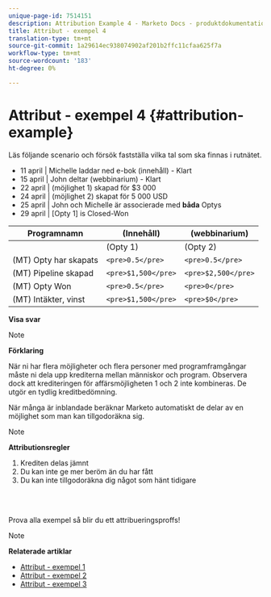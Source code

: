 ```yaml
---
unique-page-id: 7514151
description: Attribution Example 4 - Marketo Docs - produktdokumentation
title: Attribut - exempel 4
translation-type: tm+mt
source-git-commit: 1a29614ec938074902af201b2ffc11cfaa625f7a
workflow-type: tm+mt
source-wordcount: '183'
ht-degree: 0%

---
```



# Attribut - exempel 4 {#attribution-example}

Läs följande scenario och försök fastställa vilka tal som ska finnas i rutnätet.

* 11 april | Michelle laddar ned e-bok (innehåll) - Klart
* 15 april | John deltar (webbinarium) - Klart
* 22 april | (möjlighet 1) skapad för $3 000
* 24 april | (möjlighet 2) skapat för 5 000 USD
* 25 april | John och Michelle är associerade med **båda** Optys
* 29 april | [Opty 1] is Closed-Won

| Programnamn | (Innehåll) | (webbinarium) |
|---|---|---|
|  | (Opty 1) | (Opty 2) | (Opty 1) | (Opty 2) |
| (MT) Opty har skapats | `<pre>0.5</pre>` | `<pre>0.5</pre>` | `<pre>0.5</pre>` | `<pre>0.5</pre>` |
| (MT) Pipeline skapad | `<pre>$1,500</pre>` | `<pre>$2,500</pre>` | `<pre>$1,500</pre>` | `<pre>$2,500</pre>` |
| (MT) Opty Won | `<pre>0.5</pre>` | `<pre>0</pre>` | `<pre>0.5</pre>` | `<pre>0</pre>` |
| (MT) Intäkter, vinst | `<pre>$1,500</pre>` | `<pre>$0</pre>` | `<pre>$1,500</pre>` | `<pre>$0</pre>` |

**Visa svar**

>[!NOTE]
>
>**Förklaring**
>
>När ni har flera möjligheter och flera personer med programframgångar måste ni dela upp krediterna mellan människor och program. Observera dock att krediteringen för affärsmöjligheten 1 och 2 inte kombineras. De utgör en tydlig kreditbedömning.
>
>När många är inblandade beräknar Marketo automatiskt de delar av en möjlighet som man kan tillgodoräkna sig.

>[!NOTE]
>
>**Attributionsregler**
>
>1. Krediten delas jämnt
>1. Du kan inte ge mer beröm än du har fått
>1. Du kan inte tillgodoräkna dig något som hänt tidigare

>



<br> 

Prova alla exempel så blir du ett attribueringsproffs!

>[!NOTE]
>
>**Relaterade artiklar**
>
>* [Attribut - exempel 1](attribution-example-1.md)
>* [Attribut - exempel 2](attribution-example-2.md)
>* [Attribut - exempel 3](attribution-example-3.md)

